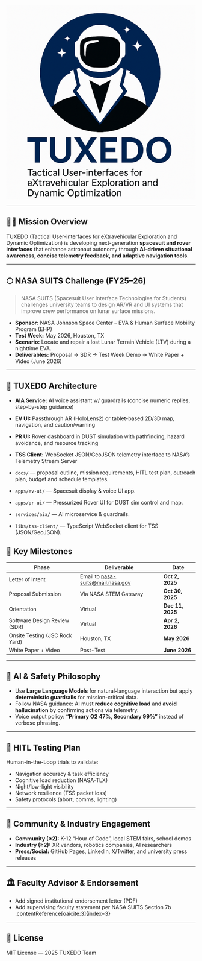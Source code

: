 ![Tuxedo screenshot](docs/tuxedo.png)

---

## 🧑‍🚀 Mission Overview
TUXEDO (Tactical User-interfaces for eXtravehicular Exploration and Dynamic Optimization) is developing next-generation **spacesuit and rover interfaces** that enhance astronaut autonomy through **AI-driven situational awareness, concise telemetry feedback, and adaptive navigation tools**.

---

## 🌕 NASA SUITS Challenge (FY25–26)
> NASA SUITS (Spacesuit User Interface Technologies for Students) challenges university teams to design AR/VR and UI systems that improve crew performance on lunar surface missions.

- **Sponsor:** NASA Johnson Space Center – EVA & Human Surface Mobility Program (EHP)
- **Test Week:** May 2026, Houston, TX
- **Scenario:** Locate and repair a lost Lunar Terrain Vehicle (LTV) during a nighttime EVA.
- **Deliverables:** Proposal → SDR → Test Week Demo → White Paper + Video (June 2026)

---

## 🧩 TUXEDO Architecture
- **AIA Service:** AI voice assistant w/ guardrails (concise numeric replies, step-by-step guidance)
- **EV UI:** Passthrough AR (HoloLens2) or tablet-based 2D/3D map, navigation, and caution/warning
- **PR UI:** Rover dashboard in DUST simulation with pathfinding, hazard avoidance, and resource tracking
- **TSS Client:** WebSocket JSON/GeoJSON telemetry interface to NASA’s Telemetry Stream Server

- `docs/` — proposal outline, mission requirements, HITL test plan, outreach plan, budget and schedule templates.
- `apps/ev-ui/` — Spacesuit display & voice UI app.
- `apps/pr-ui/` — Pressurized Rover UI for DUST sim control and map.
- `services/aia/` — AI microservice & guardrails.
- `libs/tss-client/` — TypeScript WebSocket client for TSS (JSON/GeoJSON).


## 📅 Key Milestones
| Phase | Deliverable | Date |
|-------|--------------|------|
| Letter of Intent | Email to nasa-suits@mail.nasa.gov | **Oct 2, 2025** |
| Proposal Submission | Via NASA STEM Gateway | **Oct 30, 2025** |
| Orientation | Virtual | **Dec 11, 2025** |
| Software Design Review (SDR) | Virtual | **Apr 2, 2026** |
| Onsite Testing (JSC Rock Yard) | Houston, TX | **May 2026** |
| White Paper + Video | Post-Test | **June 2026** |

---

## 🧠 AI & Safety Philosophy
- Use **Large Language Models** for natural-language interaction but apply **deterministic guardrails** for mission-critical data.
- Follow NASA guidance: AI must **reduce cognitive load** and **avoid hallucination** by confirming actions via telemetry.
- Voice output policy: **“Primary O2 47%, Secondary 99%”** instead of verbose phrasing.

---

## 🧪 HITL Testing Plan
Human-in-the-Loop trials to validate:
- Navigation accuracy & task efficiency
- Cognitive load reduction (NASA-TLX)
- Night/low-light visibility
- Network resilience (TSS packet loss)
- Safety protocols (abort, comms, lighting)

---

## 🤝 Community & Industry Engagement
- **Community (≥2):** K-12 “Hour of Code”, local STEM fairs, school demos
- **Industry (≥2):** XR vendors, robotics companies, AI researchers
- **Press/Social:** GitHub Pages, LinkedIn, X/Twitter, and university press releases

---

## 🏛️ Faculty Advisor & Endorsement
- Add signed institutional endorsement letter (PDF)  
- Add supervising faculty statement per NASA SUITS Section 7b :contentReference[oaicite:3]{index=3}

---

## 📜 License
MIT License — 2025 TUXEDO Team
